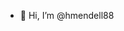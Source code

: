 - 👋 Hi, I’m @hmendell88

<!---
hmendell88/hmendell88 is a ✨ special ✨ repository because its `README.md` (this file) appears on your GitHub profile.
You can click the Preview link to take a look at your changes.
--->
